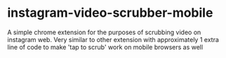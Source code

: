 # instagram-video-scrubber-mobile
A simple chrome extension for the purposes of scrubbing video on instagram web. Very similar to other extension with approximately 1 extra line of code to make 'tap to scrub' work on mobile browsers as well
